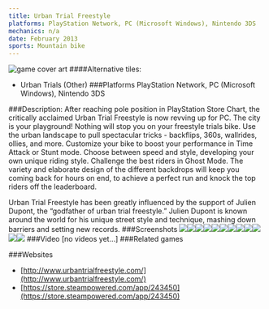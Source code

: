 ```yaml
---
title: Urban Trial Freestyle
platforms: PlayStation Network, PC (Microsoft Windows), Nintendo 3DS
mechanics: n/a
date: February 2013
sports: Mountain bike
---
```

![game cover art](//images.igdb.com/igdb/image/upload/t_cover_big/x5giubolvuc6fnwpjuca.jpg "Logo Title Text 1")
####Alternative tiles:
* Urban Trials (Other)
###Platforms
PlayStation Network, PC (Microsoft Windows), Nintendo 3DS

###Description:
After reaching pole position in PlayStation Store Chart, the critically acclaimed Urban Trial Freestyle is now revving up for PC. The city is your playground! Nothing will stop you on your freestyle trials bike. Use the urban landscape to pull spectacular tricks - backflips, 360s, wallrides, ollies, and more. Customize your bike to boost your performance in Time Attack or Stunt mode. Choose between speed and style, developing your own unique riding style. Challenge the best riders in Ghost Mode. The variety and elaborate design of the different backdrops will keep you coming back for hours on end, to achieve a perfect run and knock the top riders off the leaderboard.

Urban Trial Freestyle has been greatly influenced by the support of Julien Dupont, the “godfather of urban trial freestyle.” Julien Dupont is known around the world for his unique street style and technique, mashing down barriers and setting new records.
###Screenshots
<a target="_blank" rel="noopener noreferrer" href="//images.igdb.com/igdb/image/upload/t_cover_big/zo7tmhnrifoq0wleyyax.jpg"><img src="//images.igdb.com/igdb/image/upload/t_thumb/zo7tmhnrifoq0wleyyax.jpg"/></a><a target="_blank" rel="noopener noreferrer" href="//images.igdb.com/igdb/image/upload/t_cover_big/txbofwbj3g4clfh17t6p.jpg"><img src="//images.igdb.com/igdb/image/upload/t_thumb/txbofwbj3g4clfh17t6p.jpg"/></a><a target="_blank" rel="noopener noreferrer" href="//images.igdb.com/igdb/image/upload/t_cover_big/qwzi7oat74ycyslq2dzk.jpg"><img src="//images.igdb.com/igdb/image/upload/t_thumb/qwzi7oat74ycyslq2dzk.jpg"/></a><a target="_blank" rel="noopener noreferrer" href="//images.igdb.com/igdb/image/upload/t_cover_big/dwxp3vmmg5t1yasj3olp.jpg"><img src="//images.igdb.com/igdb/image/upload/t_thumb/dwxp3vmmg5t1yasj3olp.jpg"/></a><a target="_blank" rel="noopener noreferrer" href="//images.igdb.com/igdb/image/upload/t_cover_big/oqkm3xoukfuegrhqgi1x.jpg"><img src="//images.igdb.com/igdb/image/upload/t_thumb/oqkm3xoukfuegrhqgi1x.jpg"/></a><a target="_blank" rel="noopener noreferrer" href="//images.igdb.com/igdb/image/upload/t_cover_big/bszgzl3x1xbnvray0eg3.jpg"><img src="//images.igdb.com/igdb/image/upload/t_thumb/bszgzl3x1xbnvray0eg3.jpg"/></a><a target="_blank" rel="noopener noreferrer" href="//images.igdb.com/igdb/image/upload/t_cover_big/l51px8xy7cfrva75ezra.jpg"><img src="//images.igdb.com/igdb/image/upload/t_thumb/l51px8xy7cfrva75ezra.jpg"/></a><a target="_blank" rel="noopener noreferrer" href="//images.igdb.com/igdb/image/upload/t_cover_big/ieihhbuldmt6bg83poq0.jpg"><img src="//images.igdb.com/igdb/image/upload/t_thumb/ieihhbuldmt6bg83poq0.jpg"/></a><a target="_blank" rel="noopener noreferrer" href="//images.igdb.com/igdb/image/upload/t_cover_big/sbxs0lntgnhs2mh1m2vc.jpg"><img src="//images.igdb.com/igdb/image/upload/t_thumb/sbxs0lntgnhs2mh1m2vc.jpg"/></a><a target="_blank" rel="noopener noreferrer" href="//images.igdb.com/igdb/image/upload/t_cover_big/orq163cll7sq2lf92bjc.jpg"><img src="//images.igdb.com/igdb/image/upload/t_thumb/orq163cll7sq2lf92bjc.jpg"/></a><a target="_blank" rel="noopener noreferrer" href="//images.igdb.com/igdb/image/upload/t_cover_big/tnxdrhknsymrn19mcggm.jpg"><img src="//images.igdb.com/igdb/image/upload/t_thumb/tnxdrhknsymrn19mcggm.jpg"/></a><a target="_blank" rel="noopener noreferrer" href="//images.igdb.com/igdb/image/upload/t_cover_big/yod9f9imotrelr7udn03.jpg"><img src="//images.igdb.com/igdb/image/upload/t_thumb/yod9f9imotrelr7udn03.jpg"/></a>
###Video
[no videos yet...]
###Related games

###Websites
* [http://www.urbantrialfreestyle.com/](http://www.urbantrialfreestyle.com/)
* [https://store.steampowered.com/app/243450](https://store.steampowered.com/app/243450)
